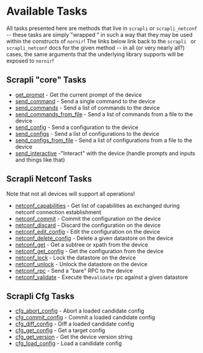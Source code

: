 # Available Tasks

All tasks presented here are methods that live in `scrapli` or `scrapli_netconf` -- these tasks are simply "wrapped
" in such a way that they may be used within the constructs of `nornir`! The links below link back to the `scrapli
` or `scrapli_netconf` docs for the given method -- in all (or very nearly all?) cases, the same arguments that the
 underlying library supports will be exposed to `nornir`!


## Scrapli "core" Tasks

- [get_prompt](https://scrapli.github.io/nornir_scrapli/reference/tasks/core/get_prompt) - Get the current prompt of the device
- [send_command](https://scrapli.github.io/nornir_scrapli/reference/tasks/core/send_command) - Send a single command to the device
- [send_commands](https://scrapli.github.io/nornir_scrapli/reference/tasks/core/send_commands) - Send a list of commands to the device
- [send_commands_from_file](https://scrapli.github.io/nornir_scrapli/reference/tasks/core/send_commands_from_file) - Send a list of commands from a file to the device
- [send_config](https://scrapli.github.io/nornir_scrapli/reference/tasks/core/send_config) - Send a configuration to the device
- [send_configs](https://scrapli.github.io/nornir_scrapli/reference/tasks/core/send_configs) - Send a list of configurations to the device
- [send_configs_from_file](https://scrapli.github.io/nornir_scrapli/reference/tasks/core/send_configs_from_file) - Send a list of configurations from a file to the device
- [send_interactive](https://scrapli.github.io/nornir_scrapli/reference/tasks/core/send_interactive) -"Interact" with the device (handle prompts and inputs and things like that)


## Scrapli Netconf Tasks

Note that not all devices will support all operations!

- [netconf_capabilities](https://scrapli.github.io/nornir_scrapli/reference/tasks/netconf/capabilities) - Get list of capabilities as exchanged during netconf connection establishment
- [netconf_commit](https://scrapli.github.io/nornir_scrapli/reference/tasks/netconf/commit) - Commit the configuration on the device
- [netconf_discard](https://scrapli.github.io/nornir_scrapli/reference/tasks/netconf/discard) - Discard the configuration on the device
- [netconf_edit_config](https://scrapli.github.io/nornir_scrapli/reference/tasks/netconf/edit_config) - Edit the configuration on the device
- [netconf_delete_config](https://scrapli.github.io/nornir_scrapli/reference/tasks/netconf/delete_config) - Delete a given datastore on the device
- [netconf_get](https://scrapli.github.io/nornir_scrapli/reference/tasks/netconf/get) - Get a subtree or xpath from the device
- [netconf_get_config](https://scrapli.github.io/nornir_scrapli/reference/tasks/netconf/get_config) - Get the configuration from the device
- [netconf_lock](https://scrapli.github.io/nornir_scrapli/reference/tasks/netconf/lock) - Lock the datastore on the device
- [netconf_unlock](https://scrapli.github.io/nornir_scrapli/reference/tasks/netconf/unlock) - Unlock the datastore on the device
- [netconf_rpc](https://scrapli.github.io/nornir_scrapli/reference/tasks/netconf/rpc) - Send a "bare" RPC to the device
- [netconf_validate](https://scrapli.github.io/nornir_scrapli/reference/tasks/netconf/validate) - Execute the`validate` rpc against a given datastore


## Scrapli Cfg Tasks

- [cfg_abort_config](https://scrapli.github.io/nornir_scrapli/reference/tasks/cfg/abort_config) - Abort a loaded candidate config
- [cfg_commit_config](https://scrapli.github.io/nornir_scrapli/reference/tasks/cfg/commit_config) - Commit a loaded candidate config
- [cfg_diff_config](https://scrapli.github.io/nornir_scrapli/reference/tasks/cfg/diff_config) - Diff a loaded candidate config
- [cfg_get_config](https://scrapli.github.io/nornir_scrapli/reference/tasks/cfg/get_config) - Get a target config
- [cfg_get_version](https://scrapli.github.io/nornir_scrapli/reference/tasks/cfg/get_version) - Get the device version string
- [cfg_load_config](https://scrapli.github.io/nornir_scrapli/reference/tasks/cfg/load_config) - Load a candidate config
